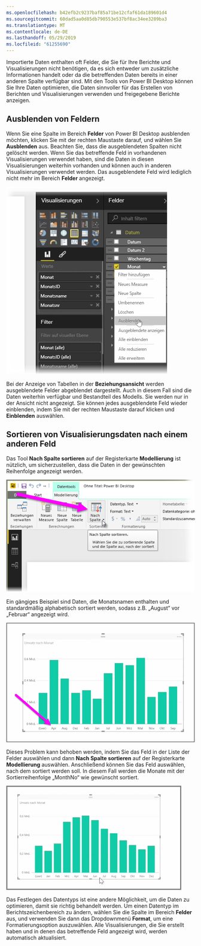 ```yaml
---
ms.openlocfilehash: b42efb2c9237baf85a71be12cfaf61da189601d4
ms.sourcegitcommit: 60dad5aa0d85db790553e537bf8ac34ee3289ba3
ms.translationtype: MT
ms.contentlocale: de-DE
ms.lasthandoff: 05/29/2019
ms.locfileid: "61255690"
---
```

Importierte Daten enthalten oft Felder, die Sie für Ihre Berichte und Visualisierungen nicht benötigen, da es sich entweder um zusätzliche Informationen handelt oder da die betreffenden Daten bereits in einer anderen Spalte verfügbar sind. Mit den Tools von Power BI Desktop können Sie Ihre Daten optimieren, die Daten sinnvoller für das Erstellen von Berichten und Visualisierungen verwenden und freigegebene Berichte anzeigen.

## <a name="hiding-fields"></a>Ausblenden von Feldern
Wenn Sie eine Spalte im Bereich **Felder** von Power BI Desktop ausblenden möchten, klicken Sie mit der rechten Maustaste darauf, und wählen Sie **Ausblenden** aus. Beachten Sie, dass die ausgeblendeten Spalten nicht gelöscht werden. Wenn Sie das betreffende Feld in vorhandenen Visualisierungen verwendet haben, sind die Daten in diesen Visualisierungen weiterhin vorhanden und können auch in anderen Visualisierungen verwendet werden. Das ausgeblendete Feld wird lediglich nicht mehr im Bereich **Felder** angezeigt.

![](media/2-4-optimize-data-models/2-4_1.png)

Bei der Anzeige von Tabellen in der **Beziehungsansicht** werden ausgeblendete Felder abgeblendet dargestellt. Auch in diesem Fall sind die Daten weiterhin verfügbar und Bestandteil des Modells. Sie werden nur in der Ansicht nicht angezeigt. Sie können jedes ausgeblendete Feld wieder einblenden, indem Sie mit der rechten Maustaste darauf klicken und **Einblenden** auswählen.

## <a name="sorting-visualization-data-by-another-field"></a>Sortieren von Visualisierungsdaten nach einem anderen Feld
Das Tool **Nach Spalte sortieren** auf der Registerkarte **Modellierung** ist nützlich, um sicherzustellen, dass die Daten in der gewünschten Reihenfolge angezeigt werden.

![](media/2-4-optimize-data-models/2-4_2.png)

Ein gängiges Beispiel sind Daten, die Monatsnamen enthalten und standardmäßig alphabetisch sortiert werden, sodass z.B. „August“ vor „Februar“ angezeigt wird.

![](media/2-4-optimize-data-models/2-4_3.png)

Dieses Problem kann behoben werden, indem Sie das Feld in der Liste der Felder auswählen und dann **Nach Spalte sortieren** auf der Registerkarte **Modellierung** auswählen. Anschließend können Sie das Feld auswählen, nach dem sortiert werden soll. In diesem Fall werden die Monate mit der Sortierreihenfolge „MonthNo“ wie gewünscht sortiert.

![](media/2-4-optimize-data-models/2-4_4.png)

Das Festlegen des Datentyps ist eine andere Möglichkeit, um die Daten zu optimieren, damit sie richtig behandelt werden. Um einen Datentyp im Berichtszeichenbereich zu ändern, wählen Sie die Spalte im Bereich **Felder** aus, und verwenden Sie dann das Dropdownmenü **Format**, um eine Formatierungsoption auszuwählen. Alle Visualisierungen, die Sie erstellt haben und in denen das betreffende Feld angezeigt wird, werden automatisch aktualisiert.

